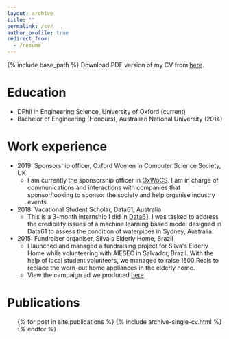 ```yaml
---
layout: archive
title: ""
permalink: /cv/
author_profile: true
redirect_from:
  - /resume
---
```


{% include base_path %}
Download PDF version of my CV from [here](http://yugeten.github.io/files/CV_July2021.pdf).

Education
======
* DPhil in Engineering Science, University of Oxford (current)
* Bachelor of Engineering (Honours), Australian National University (2014)

Work experience
======
* 2019: Sponsorship officer, Oxford Women in Computer Science Society, UK
  * I am currently the sponsorship officer in [OxWoCS](http://www.cs.ox.ac.uk/societies/women/). I am in charge of communications and interactions with companies that sponsor/looking to sponsor the society and help organise industry events.
* 2018: Vacational Student Scholar, Data61, Australia
  * This is a 3-month internship I did in [Data61](https://www.data61.csiro.au/). I was tasked to address the credibility issues of a machine learning based model designed in Data61 to assess the condition of waterpipes in Sydney, Australia. 
* 2015: Fundraiser organiser, Silva's Elderly Home, Brazil
  * I launched and managed a fundraising project for Silva's Elderly Home while volunteering with AIESEC in Salvador, Brazil. With the help of local student volunteers, we managed to raise 1500 Reals to replace the worn-out home appliances in the elderly home.
  * View the campaign ad we produced [here](https://www.youtube.com/watch?v=F_5-AIWw15g&t=2s).

Publications
======
  <ul>{% for post in site.publications %}
    {% include archive-single-cv.html %}
  {% endfor %}</ul>

<!---
Talks
======
  <ul>{% for post in site.talks %}
    {% include archive-single-talk-cv.html %}
  {% endfor %}</ul>
  
Teaching
======
  <ul>{% for post in site.teaching %}
    {% include archive-single-cv.html %}
  {% endfor %}</ul>
  
Service and leadership
======
* Currently signed in to 43 different slack teams
-->
